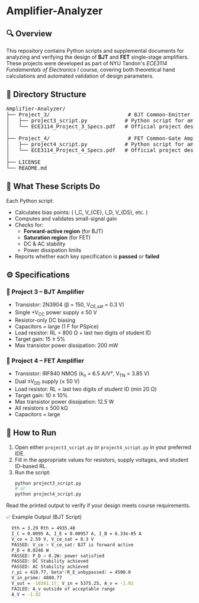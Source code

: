 # Amplifier-Analyzer

## 🔍 Overview

This repository contains Python scripts and supplemental documents for analyzing and verifying the design of **BJT** and **FET** single-stage amplifiers. These projects were developed as part of NYU Tandon's *ECE3114 Fundamentals of Electronics I* course, covering both theoretical hand calculations and automated validation of design parameters.

## 📁 Directory Structure

<pre>
Amplifier-Analyzer/
├── Project_3/                         # BJT Common-Emitter Amplifier
│   ├── project3_script.py            # Python script for amplifier analysis
│   └── ECE3114_Project_3_Specs.pdf   # Official project description and specs
│
├── Project_4/                         # FET Common-Gate Amplifier
│   ├── project4_script.py            # Python script for amplifier analysis
│   └── ECE3114_Project_4_Specs.pdf   # Official project description and specs
│
├── LICENSE
└── README.md
</pre>

## 🧪 What These Scripts Do

Each Python script:
- Calculates bias points: \( I_C, V_{CE}, I_D, V_{DS}, etc. \)
- Computes and validates small-signal gain
- Checks for:
  - **Forward-active region** (for BJT)
  - **Saturation region** (for FET)
  - DC & AC stability
  - Power dissipation limits
- Reports whether each key specification is **passed** or **failed**

## ⚙️ Specifications

### 🔧 Project 3 – BJT Amplifier
- Transistor: 2N3904 (β = 150, V<sub>CE,sat</sub> = 0.3 V)
- Single +V<sub>CC</sub> power supply ≤ 50 V
- Resistor-only DC biasing
- Capacitors = large (1 F for PSpice)
- Load resistor: RL = 800 Ω + last two digits of student ID
- Target gain: 15 ± 5%
- Max transistor power dissipation: 200 mW

### 🔧 Project 4 – FET Amplifier
- Transistor: IRF840 NMOS (k<sub>n</sub> = 6.5 A/V², V<sub>TN</sub> = 3.85 V)
- Dual ±V<sub>DD</sub> supply (≤ 50 V)
- Load resistor: RL = last two digits of student ID (min 20 Ω)
- Target gain: 10 ± 10%
- Max transistor power dissipation: 12.5 W
- All resistors ≤ 500 kΩ
- Capacitors = large

## 🚀 How to Run

1. Open either `project3_script.py` or `project4_script.py` in your preferred IDE.
2. Fill in the appropriate values for resistors, supply voltages, and student ID–based RL.
3. Run the script:
   ```bash
   python project3_script.py
   # or
   python project4_script.py
Read the printed output to verify if your design meets course requirements.

✅ Example Output (BJT Script)
  ```bash
    Vth = 3.29 Rth = 4935.48
    I_C = 0.0095 A, I_E = 0.00957 A, I_B = 6.33e-05 A
    V_ce = 2.59 V, V_ce_sat = 0.3 V
    PASSED: V_ce > V_ce_sat: BJT is forward active
    P_D = 0.0246 W
    PASSED: P_D < 0.2W: power satisfied
    PASSED: DC Stability achieved
    PASSED: AC Stability achieved
    r_pi = 410.77, beta*(R_E_unbypassed) = 4500.0
    V_in_prime: 4880.77
    V_out = -10341.17, V_in = 5375.25, A_v = -1.92
    FAILED: A_v outside of acceptable range
    A_V = -1.92

